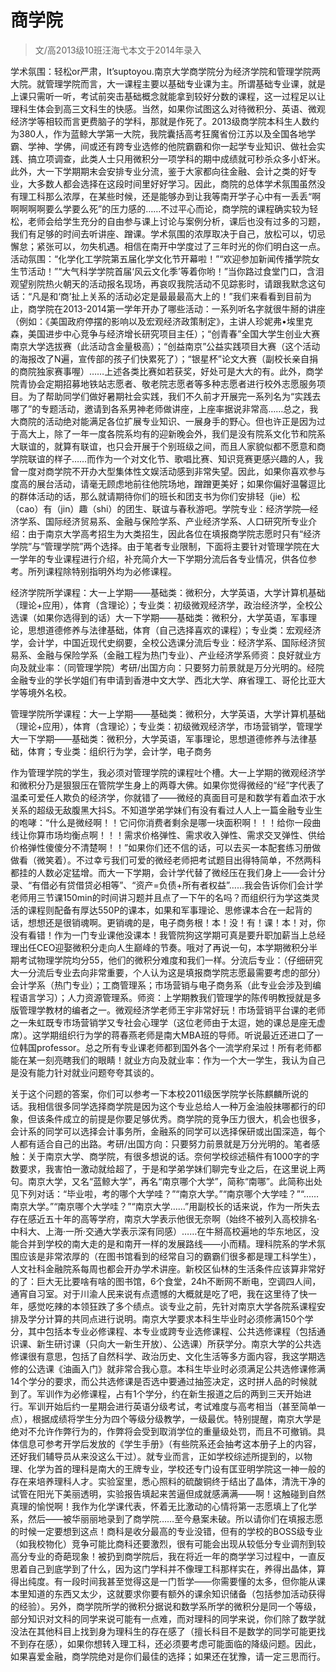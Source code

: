 
# 商学院  

> 文/高2013级10班汪海弋本文于2014年录入  

学术氛围：轻松or严肃，It’suptoyou.南京大学商学院分为经济学院和管理学院两大院。就管理学院而言，大一课程主要以基础专业课为主。所谓基础专业课，就是上课只需听一听，考试前突击基础概念就能拿到较好分数的课程，这一过程足以让理科生体会到高三文科生的快感。当然，如果你试图这么对待微积分、英语、微观经济学等相较而言更费脑子的学科，那就是作死了。2013级商学院本科生人数约为380人，作为蓝鲸大学第一大院，我院囊括高考狂魔省份江苏以及全国各地学霸、学神、学佛，间或还有跨专业选修的他院霸霸和你一起学专业知识、做社会实践、搞立项调查，此类人士只用微积分一项学科的期中成绩就可秒杀众多小虾米。此外，大一下学期期末会安排专业分流，鉴于大家都向往金融、会计之类的好专业，大多数人都会选择在这段时间里好好学习。因此，商院的总体学术氛围虽然没有理工科那么浓厚，在某些时候，还是能够办到让我等南开学子心中有一丢丢“啊啊啊啊啊要么学要么死”的压力感的……不过平心而论，商学院的课程确实较为轻松，老师会给学生充分的自由参与课上讨论与案例分析，课后也没有过多的习题，我们有足够的时间去听讲座、蹭课。学术氛围的浓厚取决于自己，放松可以，切忌懈怠；紧张可以，勿失机遇。相信在南开中学度过了三年时光的你们明白这一点。活动氛围：“化学化工学院第五届化学文化节开幕啦！”“欢迎参加新闻传播学院女生节活动！”“大气科学学院首届‘风云文化季’等着你哟！”当你路过食堂门口，含泪观望别院热火朝天的活动报名现场，再哀叹我院活动不见踪影时，请跟我默念这句话：“凡是和‘商’扯上关系的活动必定是最最最高大上的！”我们来看看到目前为止，商学院在2013-2014第一学年开办了哪些活动：一系列听名字就很牛掰的讲座（例如：《美国政府停摆的影响以及宏观经济政策制定》，主讲人珍妮弗•埃里克森，美国进步中心竞争与经济增长研究项目主任）；“创青春”全国大学生创业大赛南京大学选拔赛（此活动含金量极高）；“创益南京”公益实践项目大赛（这个活动的海报改了N遍，宣传部的孩子们快累死了）；“银星杯”论文大赛（副校长亲自捐的商院独家赛事喔）……上述各类比赛如若获奖，好处可是大大的有。此外，商学院青协会定期招募地铁站志愿者、敬老院志愿者等多种志愿者进行校外志愿服务项目。为了帮助同学们做好暑期社会实践，我们不久前才开展完一系列名为“实践去哪了”的专题活动，邀请到各系男神老师做讲座，上座率据说非常高……总之，我大商院的活动绝对能满足各位扩展专业知识、一展身手的野心。但也许正是因为过于高大上，除了一年一度各院系均有的迎新晚会外，我们是没有院系文化节和院系大联谊的，就算有联谊，也只会开展于个别班级之间，而且人家貌似都不愿意和商学院联谊的样子……而作为一个对文化节、歌唱比赛、知识竞赛更感兴趣的人，我曾一度对商学院不开办大型集体性文娱活动感到非常失望。因此，如果你喜欢参与度高的展台活动，请毫无顾虑地前往他院场地，蹭蹭更美好；如果你偏好温馨逗比的群体活动的话，那么就请期待你们的班长和团支书为你们安排轻（jie）松（cao）有（jin）趣（shi）的团生、联谊与春秋游吧。学院专业：经济学院—经济学系、国际经济贸易系、金融与保险学系、产业经济学系、人口研究所专业介绍：由于南京大学高考招生为大类招生，因此各位在填报商学院志愿时只有“经济学院”与“管理学院”两个选择。由于笔者专业限制，下面将主要针对管理学院在大一学年的专业课程进行介绍，补充简介大一下学期分流后各专业情况，供各位参考。所列课程除特别指明外均为必修课程。

经济学院所学课程：大一上学期——基础类：微积分，大学英语，大学计算机基础（理论+应用），体育（含理论）；专业类：初级微观经济学，政治经济学，全校公选课（如果你选得到的话）大一下学期——基础类：微积分，大学英语，军事理论，思想道德修养与法律基础，体育（自己选择喜欢的课程）；专业类：宏观经济学，会计学，中国近现代史纲要，全校公选课分流后专业：经济学系、国际经济贸易系、金融与保险学系（金融工程为热门专业）、产业经济学系师资：良好就业方向及就业率：（同管理学院）考研/出国方向：只要努力前景就是万分光明的。经院金融专业的学长学姐们有申请到香港中文大学、西北大学、麻省理工、哥伦比亚大学等境外名校。

管理学院所学课程：大一上学期——基础类：微积分，大学英语，大学计算机基础（理论+应用），体育（含理论）；专业类：初级微观经济学，市场营销学，管理学大一下学期——基础类：微积分，大学英语，军事理论，思想道德修养与法律基础，体育；专业类：组织行为学，会计学，电子商务

作为管理学院的学生，我必须对管理学院的课程吐个槽。大一上学期的微观经济学和微积分乃是狠狠压在管院学生身上的两尊大佛。如果你觉得微经的“经”字代表了温柔可爱任人欺负的经济学，你就错了——微经的真面目可是和数学有着血浓于水关系的超级无敌腹黑大抖S。不知道学弟学妹们有没有看过人人上一篇金融专业生的咆哮：“什么是微经啊！！它问你消费者剩余是哪一块面积啊！！！给你一段曲线让你算市场均衡点啊！！！需求价格弹性、需求收入弹性、需求交叉弹性、供给价格弹性傻傻分不清楚啊！！”如果你们还不信的话，可以去买一本配套练习册做做看（微笑着）。不过幸亏我们可爱的微经老师把考试题目出得特简单，不然两科都挂的人数必定猛增。而大一下学期，会计学代替了微经压在我们身上——会计分录、“有借必有贷借贷必相等”、“资产=负债+所有者权益”……我会告诉你们会计学老师用三节课150min的时间讲习题并且点了一下午的名吗？而组织行为学这类灵活的课程则配备有厚达550P的课本，如果和军事理论、思修课本合在一起背的话，想想还是很销魂啊。更销魂的是，电子商务根！本！没！有！课！本！对，你没有看错！作为一门专业课他没课本！我管院狗这学期可真是要升职加薪当上总经理出任CEO迎娶微积分走向人生巅峰的节奏。哦对了再说一句，本学期微积分半期考试物理学院均分55，他们的微积分难度和我们一样。分流后专业：（仔细研究大一分流后专业去向非常重要，个人认为这是填报商学院志愿最需要考虑的部分）会计学系（热门专业）；工商管理系；市场营销与电子商务系（此专业会涉及到编程语言学习）；人力资源管理系。师资：上学期教我们管理学的陈传明教授就是多版管理学教材的编者之一。微观经济学老师王宇非常好玩！市场营销平台课的老师之一朱虹既专市场营销学又专社会心理学（这位老师由于太逗，她的课总是座无虚席）。这学期组织行为学的蒋春燕老师是南大MBA班的导师。听说最近还进口了一位韩国professor。总之所有专业课老师都到国外各个一流学府呆过！所有老师都能在某一刻亮瞎我们的眼睛！就业方向及就业率：作为一个大一学生，我认为自己是没有能力针对就业问题夸夸其谈的。

关于这个问题的答案，你们可以参考一下本校2011级医学院学长陈麒麟所说的话。我相信很多同学选择商学院是因为这个专业总给人一种万金油般抹哪都行的印象，但该条件成立的前提是你要足够优秀。商学院的竞争压力很大，机会也很多，会计系的同学可以选择会计事务所，金融系的同学可以选择保研或出国深造，每个人都有适合自己的出路。考研/出国方向：只要努力前景就是万分光明的。笔者感触：关于南京大学、商学院，有很多想说的话。奈何学校综述稿件有1000字的字数要求，我害怕一激动就给超了，于是和学弟学妹们聊完专业之后，在这里说上两句。南京大学，又名“蓝鲸大学”，再名“南京哪个大学”，简称“南哪”。此简称出处见下列对话：“毕业啦，考的哪个大学哇？”“南京大学。”“南京哪个大学哇？”“……南京大学。”“南京哪个大学哇？”“南京大学……”用副校长的话来说，作为一所失去存在感近五十年的高等学府，南京大学表示他很无奈啊（始终不被列入高校排名·中科大、上海·一所·交通大学表示深有同感）……在牛掰高校遍地的华东地区，没能合并到学校的南大走的是和南开一样的发展路线——小而精。理科院系的学术氛围应该是非常浓厚的（在图书馆看到的经常自习的霸霸们很多都是理工科学生），人文社科金融院系每周也都会开办学术讲座。新校区仙林的生活条件应该算非常好的了：巨大无比要啥有啥的图书馆，6个食堂，24h不断网不断电，空调四人间，通宵自习室。对于川渝人民来说有点遗憾的大概就是吃了吧，我在这里待了快一年，感觉吃辣的本领狂跌了多个绩点。谈专业之前，先针对南京大学各院系课程安排及学分计算的共同点进行说明。南京大学要求本科生毕业时必须修满150个学分，其中包括本专业必修课程、本专业或跨专业选修课程、公共选修课程（包括通识课、新生研讨课（只向大一新生开放）、公选课）所获学分。南京大学的公共选修课很有意思，包括了自然科学、政治历史、文化生活等多方面内容，我这学期选修的公选课《油画入门》就非常合我心意。本科生毕业时必须满足公共选修课修满14个学分的要求，而公共选修课是否选中要通过抽签决定，这时拼人品的时候就到了。军训作为必修课程，占有1个学分，约在新生报道之后的两到三天开始进行。军训开始后约一星期会进行英语分级考试，考试难度与高考相当（甚至简单一点），根据成绩将学生分为四个等级分级教学，一级最优。特别提醒，南京大学是绝对不允许作弊行为的，作弊将会受到取消学位的重量级处罚，而且不可撤销。具体信息可参考开学后发放的《学生手册》（有些院系还会抽考这本册子上的内容，还好我们辅导员从来没这么干过）。就专业而言，正如学校综述所提到的，以物理、化学为首的理科是南大的王牌专业，学校还专门设有匡亚明学院这一神一般的存在来培养理科人才。实验室里，悉心照料的硫酸铜终于结出了晶体，清洗干净的试管在阳光下美丽透明，实验报告填起来苦逼但成就感满满——啊！这触碰到自然真理的愉悦啊！我作为化学课代表，怀着无比激动的心情将第一志愿填上了化学系，然后——被华丽丽地录到了商学院……至今悬案未破。所以请你们在填报志愿的时候一定要想到这点！商科是收分最高的专业没错，但有的学校的BOSS级专业（如我校物化）竞争可能比商科还要激烈，很有可能会出现从较低分专业调剂到较高分专业的奇葩现象！被扔到商学院后，我在将近一年的商学学习过程中，一直反思着自己到底学到了什么，因为这门学科并不像理工科那样实在，养得出晶体，算得出纯度。有一段时间我甚至觉得这是一门哲学——你需要懂的太多，但你能从课本里知道的东西又太少，这就要求你要有额外的课余知识储备（包括参加活动获得的经验）。另外，商学院所学的微积分据说和数学系所学的微积分是同一个等级，部分知识对文科的同学来说可能有一点难，而对理科的同学来说，你们除了数学就没法在其他科目上找到身为理科生的存在感了（擅长科目不是数学的同学可能更找不到存在感），如果你想转入理工科，还必须要考虑可能面临的降级问题。因此，如果喜爱金融，商学院绝对是你们最佳的选择；如果还在犹豫，请一定三思而行。


